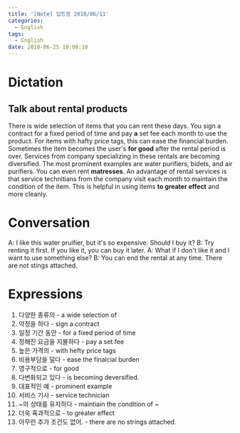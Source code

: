 ```yaml
---
title: '[Note] 입트영 2018/06/11'
categories:
  - English
tags:
  - English
date: 2018-06-25 10:08:10
---
```


# Dictation
## Talk about rental products

There is wide selection of items that you can rent these days. You sign a contract for a fixed period of time and pay **a** set fee each month to use the product. For items with hafty price tags, this can ease the financial burden. Sometimes the item becomes the user's **for good** after the rental period is over. Services from company specializing in these rentals are becoming diversified. The most prominent examples are water purifiers, bidets, and air purifiers. You can even rent **matresses**. An advantage of rental services is that service technitians from the company visit each month to maintain the condition of the item. This is helpful in using items **to greater effect** and more cleanly. 

# Conversation
A: I like this water pruifier, but it's so expensive. Should I buy it?
B: Try renting it first. If you like it, you can buy it later.
A: What if I don't like it and I want to use something else?
B: You can end the rental at any time. There are not stings attached.

# Expressions
1. 다양한 종류의 - a wide selection of
2. 약정을 하다 - sign a contract
3. 일정 기간 동안 - for a fixed period of time
4. 정해진 요금을 지불하다 - pay a set fee
5. 높은 가격의 - with hefty price tags
6. 비용부담을 덜다 - ease the finalcial burden
7. 영구적으로 - for good
8. 다변화되고 있다 - is becoming deversified.
9. 대표적인 예 - prominent example
10. 서비스 기사 - service technician
11. ~의 상태를 유지하다 - maintiain the condition of ~
12. 더욱 횩과적으로 - to greater effect
13. 아무런 추가 조건도 없어. - there are no strings attached.